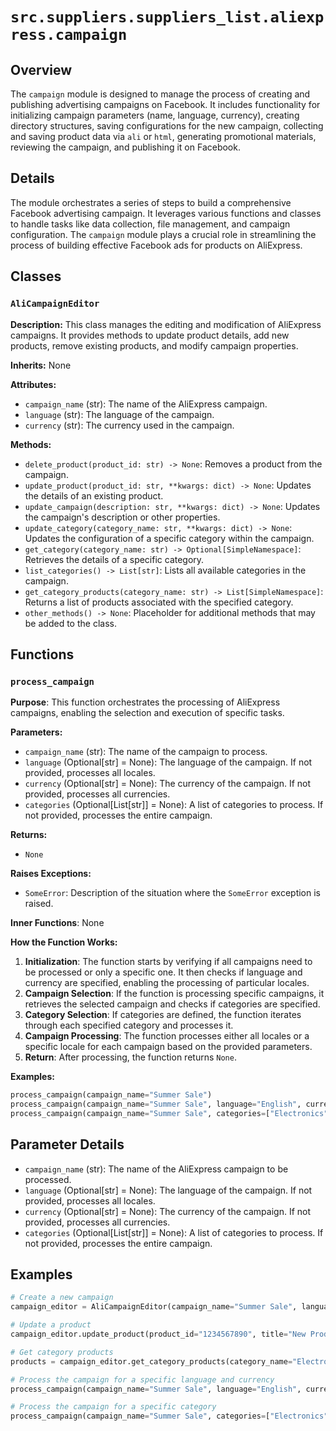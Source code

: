 #  `src.suppliers.suppliers_list.aliexpress.campaign`

## Overview

The `campaign` module is designed to manage the process of creating and publishing advertising campaigns on Facebook. It includes functionality for initializing campaign parameters (name, language, currency), creating directory structures, saving configurations for the new campaign, collecting and saving product data via `ali` or `html`, generating promotional materials, reviewing the campaign, and publishing it on Facebook.

## Details

The module orchestrates a series of steps to build a comprehensive Facebook advertising campaign. It leverages various functions and classes to handle tasks like data collection, file management, and campaign configuration. The `campaign` module plays a crucial role in streamlining the process of building effective Facebook ads for products on AliExpress.


## Classes

### `AliCampaignEditor`

**Description:** This class manages the editing and modification of AliExpress campaigns. It provides methods to update product details, add new products, remove existing products, and modify campaign properties.

**Inherits:** None

**Attributes:**

- `campaign_name` (str): The name of the AliExpress campaign.
- `language` (str): The language of the campaign.
- `currency` (str): The currency used in the campaign.

**Methods:**

- `delete_product(product_id: str) -> None`: Removes a product from the campaign.
- `update_product(product_id: str, **kwargs: dict) -> None`: Updates the details of an existing product.
- `update_campaign(description: str, **kwargs: dict) -> None`: Updates the campaign's description or other properties.
- `update_category(category_name: str, **kwargs: dict) -> None`: Updates the configuration of a specific category within the campaign.
- `get_category(category_name: str) -> Optional[SimpleNamespace]`: Retrieves the details of a specific category.
- `list_categories() -> List[str]`: Lists all available categories in the campaign.
- `get_category_products(category_name: str) -> List[SimpleNamespace]`: Returns a list of products associated with the specified category.
- `other_methods() -> None`: Placeholder for additional methods that may be added to the class.

## Functions

### `process_campaign`

**Purpose**: This function orchestrates the processing of AliExpress campaigns, enabling the selection and execution of specific tasks.

**Parameters:**

- `campaign_name` (str): The name of the campaign to process.
- `language` (Optional[str] = None): The language of the campaign. If not provided, processes all locales.
- `currency` (Optional[str] = None): The currency of the campaign. If not provided, processes all currencies.
- `categories` (Optional[List[str]] = None): A list of categories to process. If not provided, processes the entire campaign.

**Returns:**
- `None`

**Raises Exceptions:**
- `SomeError`: Description of the situation where the `SomeError` exception is raised.

**Inner Functions**: None

**How the Function Works:**

1.  **Initialization**: The function starts by verifying if all campaigns need to be processed or only a specific one. It then checks if language and currency are specified, enabling the processing of particular locales.
2.  **Campaign Selection**: If the function is processing specific campaigns, it retrieves the selected campaign and checks if categories are specified.
3.  **Category Selection**: If categories are defined, the function iterates through each specified category and processes it.
4.  **Campaign Processing**: The function processes either all locales or a specific locale for each campaign based on the provided parameters.
5.  **Return**: After processing, the function returns `None`.

**Examples:**

```python
process_campaign(campaign_name="Summer Sale")
process_campaign(campaign_name="Summer Sale", language="English", currency="USD")
process_campaign(campaign_name="Summer Sale", categories=["Electronics", "Fashion"])
```

## Parameter Details

- `campaign_name` (str): The name of the AliExpress campaign to be processed.
- `language` (Optional[str] = None): The language of the campaign. If not provided, processes all locales.
- `currency` (Optional[str] = None): The currency of the campaign. If not provided, processes all currencies.
- `categories` (Optional[List[str]] = None): A list of categories to process. If not provided, processes the entire campaign.

## Examples

```python
# Create a new campaign
campaign_editor = AliCampaignEditor(campaign_name="Summer Sale", language="English", currency="USD")

# Update a product
campaign_editor.update_product(product_id="1234567890", title="New Product Title", price=10.99)

# Get category products
products = campaign_editor.get_category_products(category_name="Electronics")

# Process the campaign for a specific language and currency
process_campaign(campaign_name="Summer Sale", language="English", currency="USD")

# Process the campaign for a specific category
process_campaign(campaign_name="Summer Sale", categories=["Electronics"])
```